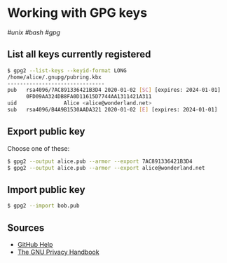 # Working with GPG keys

_#unix_ _#bash_ _#gpg_

## List all keys currently registered

```bash
$ gpg2 --list-keys --keyid-format LONG
/home/alice/.gnupg/pubring.kbx
-------------------------------
pub   rsa4096/7AC891336421B3D4 2020-01-02 [SC] [expires: 2024-01-01]
      0FD09AA324DB8FA0D11615D7744AA1311421A311
uid               Alice <alice@wonderland.net>
sub   rsa4096/B4A9B1530AADA321 2020-01-02 [E] [expires: 2024-01-01]
```

## Export public key

Choose one of these:

```bash
$ gpg2 --output alice.pub --armor --export 7AC891336421B3D4
$ gpg2 --output alice.pub --armor --export alice@wonderland.net
```

## Import public key

```bash
$ gpg2 --import bob.pub
```

## Sources

- [GitHub Help](https://help.github.com/en/github/authenticating-to-github/generating-a-new-gpg-key)
- [The GNU Privacy Handbook](https://www.gnupg.org/gph/en/manual/x56.html)
